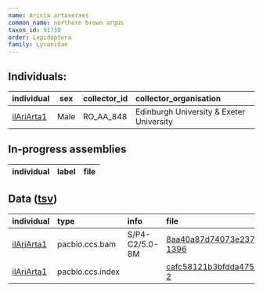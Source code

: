 ```yaml
---
name: Aricia artaxerxes
common_name: northern brown argus
taxon_id: 91738
order: Lepidoptera
family: Lycanidae
---
```


## Individuals:

| individual | sex | collector_id | collector_organisation |
| :--------- | :-: | :----------- | :--------------------- |
| [ilAriArta1](ilAriArta1.md) | Male | RO_AA_848 | Edinburgh University & Exeter University |

## In-progress assemblies

| individual | label | file |
| :--------- | :---- | :--- |

## Data ([tsv](Aricia_artaxerxes_data.tsv))

| individual | type | info | file |
| :--------- | :--- | :--- | :--- |
| [ilAriArta1](ilAriArta1.md) | pacbio.ccs.bam | S/P4-C2/5.0-8M | [8aa40a87d74073e237445acbc9b71695-1396](https://darwin.cog.sanger.ac.uk/insects/Aricia_artaxerxes/ilAriArta1/genomic_data/pacbio/m64097_200125_154846.ccs.bam) |
| [ilAriArta1](ilAriArta1.md) | pacbio.ccs.index |  | [cafc58121b3bfdda475ad825806415b3-2](https://darwin.cog.sanger.ac.uk/insects/Aricia_artaxerxes/ilAriArta1/genomic_data/pacbio/m64097_200125_154846.ccs.bam.pbi) |
